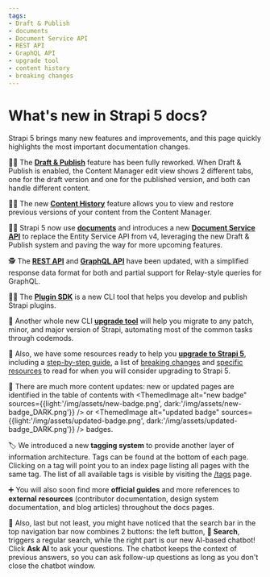 ```yaml
---
tags:
- Draft & Publish
- documents
- Document Service API
- REST API
- GraphQL API 
- upgrade tool
- content history
- breaking changes
---
```

# What's new in Strapi 5 docs?

Strapi 5 brings many new features and improvements, and this page quickly highlights the most important documentation changes.

🧑‍🎨 The **[Draft & Publish](/cms/features/draft-and-publish)** feature has been fully reworked. When Draft & Publish is enabled, the Content Manager edit view shows 2 different tabs, one for the draft version and one for the published version, and both can handle different content.

🧙‍♀️ The new **[Content History](/cms/features/content-history)** feature allows you to view and restore previous versions of your content from the Content Manager.

🧑‍🏫 Strapi 5 now use **[documents](/cms/api/document)** and introduces a new **[Document Service API](/cms/api/document-service)** to replace the Entity Service API from v4, leveraging the new Draft & Publish system and paving the way for more upcoming features.

🕵️ The **[REST API](/cms/api/rest)** and **[GraphQL API](/cms/api/graphql)** have been updated, with a simplified response data format for both and partial support for Relay-style queries for GraphQL.

👩‍🚀 The **[Plugin SDK](/cms/plugins-development/plugin-sdk)** is a new CLI tool that helps you develop and publish Strapi plugins.

🦾 Another whole new CLI **[upgrade tool](/cms/upgrade-tool)** will help you migrate to any patch, minor, and major version of Strapi, automating most of the common tasks through codemods.

👷 Also, we have some resources ready to help you **[upgrade to Strapi 5](/cms/migration/v4-to-v5/introduction-and-faq)**, including a [step-by-step guide](/cms/migration/v4-to-v5/step-by-step), a list of [breaking changes](/cms/migration/v4-to-v5/breaking-changes) and [specific resources](/cms/migration/v4-to-v5/additional-resources/introduction) to read for when you will consider upgrading to Strapi 5.

👀 There are much more content updates: new or updated pages are identified in the table of contents with <ThemedImage alt="new badge" sources={{light:'/img/assets/new-badge.png', dark:'/img/assets/new-badge_DARK.png'}} /> or <ThemedImage alt="updated badge" sources={{light:'/img/assets/updated-badge.png', dark:'/img/assets/updated-badge_DARK.png'}} /> badges.

🏷️ We introduced a new **tagging system** to provide another layer of information architecture. Tags can be found at the bottom of each page. Clicking on a tag will point you to an index page listing all pages with the same tag. The list of all available tags is visible by visiting the [/tags](/tags) page.

➕ You will also soon find more **official guides** and more references to **external resources** (contributor documentation, design system documentation, and blog articles) throughout the docs pages.

🤖 Also, last but not least, you might have noticed that the search bar in the top navigation bar now combines 2 buttons: the left button, **🔎 Search**, triggers a regular search, while the right part is our new AI-based chatbot! Click **Ask AI** to ask your questions. The chatbot keeps the context of previous answers, so you can ask follow-up questions as long as you don't close the chatbot window.
